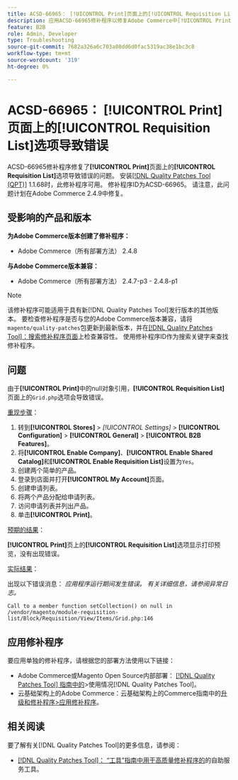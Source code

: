 ```yaml
---
title: ACSD-66965： [!UICONTROL Print]页面上的[!UICONTROL Requisition List]选项导致错误
description: 应用ACSD-66965修补程序以修复Adobe Commerce中[!UICONTROL Print]页面上的[!UICONTROL Requisition List]选项导致错误的问题。
feature: B2B
role: Admin, Developer
type: Troubleshooting
source-git-commit: 7682a326a6c703a08dd6d0fac5319ac38e1bc3c8
workflow-type: tm+mt
source-wordcount: '319'
ht-degree: 0%

---
```



# ACSD-66965： **[!UICONTROL Print]**&#x200B;页面上的&#x200B;**[!UICONTROL Requisition List]**&#x200B;选项导致错误

ACSD-66965修补程序修复了&#x200B;**[!UICONTROL Print]**&#x200B;页面上的&#x200B;**[!UICONTROL Requisition List]**&#x200B;选项导致错误的问题。 安装[[!DNL Quality Patches Tool (QPT)]](/help/tools/quality-patches-tool/quality-patches-tool-to-self-serve-quality-patches.md) 1.1.68时，此修补程序可用。 修补程序ID为ACSD-66965。 请注意，此问题计划在Adobe Commerce 2.4.9中修复。

## 受影响的产品和版本

**为Adobe Commerce版本创建了修补程序：**

* Adobe Commerce（所有部署方法） 2.4.8

**与Adobe Commerce版本兼容：**

* Adobe Commerce（所有部署方法） 2.4.7-p3 - 2.4.8-p1

>[!NOTE]
>
>该修补程序可能适用于具有新[!DNL Quality Patches Tool]发行版本的其他版本。 要检查修补程序是否与您的Adobe Commerce版本兼容，请将`magento/quality-patches`包更新到最新版本，并在[[!DNL Quality Patches Tool]：搜索修补程序页面](https://experienceleague.adobe.com/tools/commerce-quality-patches/index.html?lang=zh-Hans)上检查兼容性。 使用修补程序ID作为搜索关键字来查找修补程序。

## 问题

由于&#x200B;**[!UICONTROL Print]**&#x200B;中的null对象引用，**[!UICONTROL Requisition List]**&#x200B;页面上的`Grid.php`选项会导致错误。

<u>重现步骤</u>：

1. 转到&#x200B;**[!UICONTROL Stores]** > *[!UICONTROL Settings]* > **[!UICONTROL Configuration]** > **[!UICONTROL General]** > **[!UICONTROL B2B Features]**。
1. 将&#x200B;**[!UICONTROL Enable Company]**、**[!UICONTROL Enable Shared Catalog]**&#x200B;和&#x200B;**[!UICONTROL Enable Requisition List]**&#x200B;设置为`Yes`。
1. 创建两个简单的产品。
1. 登录到店面并打开&#x200B;**[!UICONTROL My Account]**&#x200B;页面。
1. 创建申请列表。
1. 将两个产品分配给申请列表。
1. 访问申请列表并列出产品。
1. 单击&#x200B;**[!UICONTROL Print]**。

<u>预期的结果</u>：

**[!UICONTROL Print]**&#x200B;页上的&#x200B;**[!UICONTROL Requisition List]**&#x200B;选项显示打印预览，没有出现错误。

<u>实际结果</u>：

出现以下错误消息： *应用程序运行期间发生错误。 有关详细信息，请参阅异常日志。*

```
Call to a member function setCollection() on null in /vendor/magento/module-requisition-list/Block/Requisition/View/Items/Grid.php:146
```

## 应用修补程序

要应用单独的修补程序，请根据您的部署方法使用以下链接：

* Adobe Commerce或Magento Open Source内部部署： [[!DNL Quality Patches Tool] 指南中的](/help/tools/quality-patches-tool/usage.md)>使用情况[!DNL Quality Patches Tool]。
* 云基础架构上的Adobe Commerce：云基础架构上的Commerce指南中的[升级和修补程序>应用修补程序](https://experienceleague.adobe.com/docs/commerce-cloud-service/user-guide/develop/upgrade/apply-patches.html?lang=zh-Hans)。

## 相关阅读

要了解有关[!DNL Quality Patches Tool]的更多信息，请参阅：

* [[!DNL Quality Patches Tool]： “工具”指南中用于高质量修补程序的](/help/tools/quality-patches-tool/quality-patches-tool-to-self-serve-quality-patches.md)的自助服务工具。
